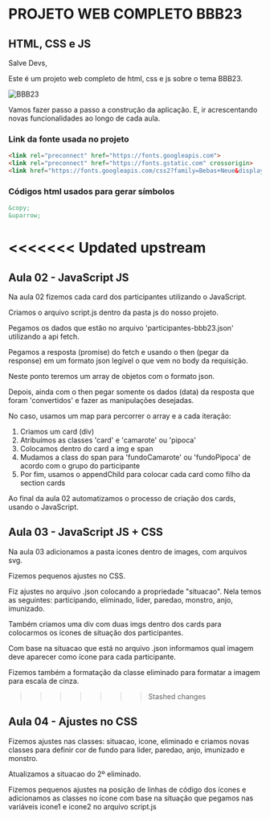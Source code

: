 # PROJETO WEB COMPLETO BBB23
## HTML, CSS e JS

Salve Devs,

Este é um projeto web completo de html, css e js sobre o tema BBB23.

![BBB23](https://i.ibb.co/BPyMWhB/bbb23a.png)

Vamos fazer passo a passo a construção da aplicação.
E, ir acrescentando novas funcionalidades ao longo de cada aula.

### Link da fonte usada no projeto
~~~html
<link rel="preconnect" href="https://fonts.googleapis.com">
<link rel="preconnect" href="https://fonts.gstatic.com" crossorigin>
<link href="https://fonts.googleapis.com/css2?family=Bebas+Neue&display=swap" rel="stylesheet">
~~~

### Códigos html usados para gerar símbolos
~~~html
&copy;
&uparrow;
~~~

<<<<<<< Updated upstream
=======
## Aula 02 - JavaScript JS

Na aula 02 fizemos cada card dos participantes utilizando o JavaScript.

Criamos o arquivo script.js dentro da pasta js do nosso projeto.

Pegamos os dados que estão no arquivo 'participantes-bbb23.json' utilizando a api fetch.

Pegamos a resposta (promise) do fetch e usando o then (pegar da response) em um formato json legível o que vem no body da requisição.

Neste ponto teremos um array de objetos com o formato json.

Depois, ainda com o then pegar somente os dados (data) da resposta que foram 'convertidos' e fazer as manipulações desejadas.

No caso, usamos um map para percorrer o array e a cada iteração:
1. Criamos um card (div)
2. Atribuímos as classes 'card' e 'camarote' ou 'pipoca'
3. Colocamos dentro do card a img e span
4. Mudamos a class do span para 'fundoCamarote' ou 'fundoPipoca' de acordo com o grupo do participante
5. Por fim, usamos o appendChild para colocar cada card como filho da section cards

Ao final da aula 02 automatizamos o processo de criação dos cards, usando o JavaScript.

## Aula 03 - JavaScript JS + CSS

Na aula 03 adicionamos a pasta icones dentro de images, com arquivos svg.

Fizemos pequenos ajustes no CSS.

Fiz ajustes no arquivo .json colocando a propriedade "situacao". Nela temos as seguintes: participando, eliminado, lider, paredao, monstro, anjo, imunizado.

Também criamos uma div com duas imgs dentro dos cards para colocarmos os ícones de situação dos participantes.

Com base na situacao que está no arquivo .json informamos qual imagem deve aparecer como ícone para cada participante.

Fizemos também a formatação da classe eliminado para formatar a imagem para escala de cinza.
>>>>>>> Stashed changes

## Aula 04 - Ajustes no CSS

Fizemos ajustes nas classes: situacao, icone, eliminado e criamos novas classes para definir cor de fundo para lider, paredao, anjo, imunizado e monstro.

Atualizamos a situacao do 2º eliminado.

Fizemos pequenos ajustes na posição de linhas de código dos ícones e adicionamos as classes no ícone com base na situação que pegamos nas variáveis icone1 e icone2 no arquivo script.js
